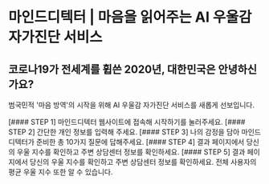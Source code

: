 # 마인드디텍터 | 마음을 읽어주는 AI 우울감 자가진단 서비스

## 코로나19가 전세계를 휩쓴 2020년, 대한민국은 안녕하신가요?
범국민적 '마음 방역'의 시작을 위해 AI 우울감 자가진단 서비스를 새롭게 선보입니다.

[#### STEP 1]
마인드디텍터 웹사이트에 접속해 시작하기를 눌러주세요.
[#### STEP 2]
간단한 개인 정보를 입력해 주세요.
[#### STEP 3]
나의 감정을 담아 마인드디텍터가 준비한 총 10가지 질문에 답해주세요.
[#### STEP 4]
결과 페이지에서 당신의 우울 지수를 확인하고 주변 상담센터 정보를 확인하세요.
[#### STEP 5]
결과 페이지에서 당신의 우울 지수를 확인하고 주변 상담센터 정보를 확인하세요.
전체 사용자의 평균 우울 지수 또한 알 수 있습니다.
